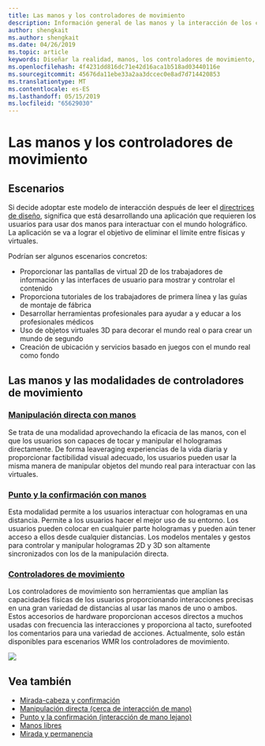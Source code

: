 ```yaml
---
title: Las manos y los controladores de movimiento
description: Información general de las manos y la interacción de los controladores de movimiento
author: shengkait
ms.author: shengkait
ms.date: 04/26/2019
ms.topic: article
keywords: Diseñar la realidad, manos, los controladores de movimiento, interacción, mixta
ms.openlocfilehash: 4f4231dd816dc71e42d16aca1b518ad03440116e
ms.sourcegitcommit: 45676da11ebe33a2aa3dccec0e8ad7d714420853
ms.translationtype: MT
ms.contentlocale: es-ES
ms.lasthandoff: 05/15/2019
ms.locfileid: "65629030"
---
```

# <a name="hands-and-motion-controllers"></a>Las manos y los controladores de movimiento
## <a name="scenarios"></a>Escenarios
Si decide adoptar este modelo de interacción después de leer el [directrices de diseño](interaction-fundamentals.md), significa que está desarrollando una aplicación que requieren los usuarios para usar dos manos para interactuar con el mundo holográfico. La aplicación se va a lograr el objetivo de eliminar el límite entre físicas y virtuales.

Podrían ser algunos escenarios concretos:
* Proporcionar las pantallas de virtual 2D de los trabajadores de información y las interfaces de usuario para mostrar y controlar el contenido
* Proporciona tutoriales de los trabajadores de primera línea y las guías de montaje de fábrica
* Desarrollar herramientas profesionales para ayudar a y educar a los profesionales médicos  
* Uso de objetos virtuales 3D para decorar el mundo real o para crear un mundo de segundo 
* Creación de ubicación y servicios basado en juegos con el mundo real como fondo

## <a name="hands-and-motion-controllers-modalities"></a>Las manos y las modalidades de controladores de movimiento
### <a name="direct-manipulation-with-handsdirect-manipulationmd"></a>[Manipulación directa con manos](direct-manipulation.md)
Se trata de una modalidad aprovechando la eficacia de las manos, con el que los usuarios son capaces de tocar y manipular el hologramas directamente. De forma leaveraging experiencias de la vida diaria y proporcionar factibilidad visual adecuado, los usuarios pueden usar la misma manera de manipular objetos del mundo real para interactuar con las virtuales.   

### <a name="point-and-commit-with-handspoint-and-commitmd"></a>[Punto y la confirmación con manos](point-and-commit.md)
Esta modalidad permite a los usuarios interactuar con hologramas en una distancia. Permite a los usuarios hacer el mejor uso de su entorno. Los usuarios pueden colocar en cualquier parte hologramas y pueden aún tener acceso a ellos desde cualquier distancias. Los modelos mentales y gestos para controlar y manipular hologramas 2D y 3D son altamente sincronizados con los de la manipulación directa.

### <a name="motion-controllersmotion-controllersmd"></a>[Controladores de movimiento](motion-controllers.md)
Los controladores de movimiento son herramientas que amplían las capacidades físicas de los usuarios proporcionando interacciones precisas en una gran variedad de distancias al usar las manos de uno o ambos. Estos accesorios de hardware proporcionan accesos directos a muchos usadas con frecuencia las interacciones y proporciona al tacto, surefooted los comentarios para una variedad de acciones. Actualmente, solo están disponibles para escenarios WMR los controladores de movimiento. 

![](images/Hands-and-controllers-720px.jpg)<br>

## <a name="see-also"></a>Vea también
* [Mirada-cabeza y confirmación](gaze-and-commit.md)
* [Manipulación directa (cerca de interacción de mano)](direct-manipulation.md)
* [Punto y la confirmación (interacción de mano lejano)](point-and-commit.md)
* [Manos libres](hands-free.md)
* [Mirada y permanencia](gaze-targeting.md)
